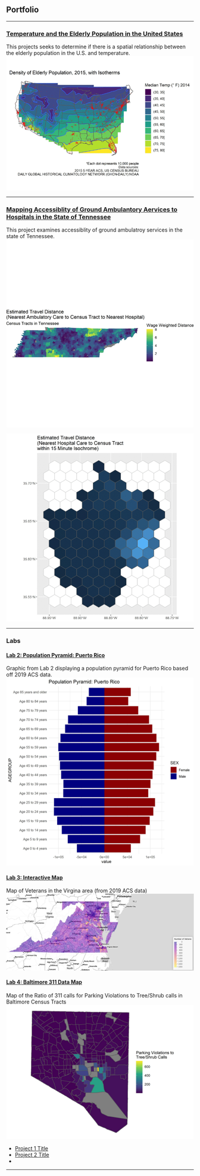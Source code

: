 

## Portfolio

---
### [Temperature and the Elderly Population in the United States](/Projects/Project1_486/index.md)
This projects seeks to determine if there is a spatial relationship between the elderly population in the U.S. and temperature.
[<img src="/Projects/Project1_486/maps_project1.gif?raw=true"/>](/Projects/Project1_486/temp_us.jpg)

---
### [Mapping Accessiblity of Ground Ambulantory Aervices to Hospitals in the State of Tennessee](/Projects/Project2_486/index.md)
This project examines accessiblity of ground ambulatroy services in the state of Tennessee.
[<img src="/Projects/Project2_486/tn_maps_animation.gif?raw=true"/>](/Projects/Project2_486/tn_maps_animation.gif)

[<img src="/Projects/Project2_486/jack_maps_animation.gif?raw=true"/>](/Projects/Project2_486/jack_maps_animation.gif)

---


### Labs

#### [Lab 2: Population Pyramid: Puerto Rico](/Labs/Lab_2/index.md)

Graphic from Lab 2 displaying a population pyramid for Puerto Rico based off 2019 ACS data.
[<img src= "/Labs/Lab3_adding_maps_to_website/pr_pyramid.jpg?raw=true"/>](/Labs/Lab3_adding_maps_to_website/pr_pyramid.jpg)

#### [Lab 3: Interactive Map](/Labs/Lab3_adding_maps_to_website/index.md)
Map of Veterans in the Virgina area (from 2019 ACS data)
[<img src= "/Labs/Lab3_adding_maps_to_website/vet_map.jpg?raw=true"/>](/Labs/Lab3_adding_maps_to_website/vet_map.jpg)

#### [Lab 4: Baltimore 311 Data Map](/Labs/Lab_4/index.md)
Map of the Ratio of 311 calls for Parking Violations to Tree/Shrub calls in Baltimore Census Tracts
[<img src= "/Labs/Lab_4/parking_and_tree_calls.jpg?raw=true"/>](/Labs/Lab_4/parking_and_tree_calls.jpg)




- [Project 1 Title](http://example.com/)
- [Project 2 Title](http://example.com/)
- 
---
